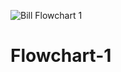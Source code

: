 ![Bill Flowchart 1](https://user-images.githubusercontent.com/93508945/143006449-9a2ca5bb-e5c5-4234-a9ca-eedad7d8f64d.png)
# Flowchart-1
